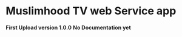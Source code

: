 <h1> Muslimhood TV web Service app</h1>
<strong> First Upload version 1.0.0</strong>
<strong> No Documentation yet </strong>
